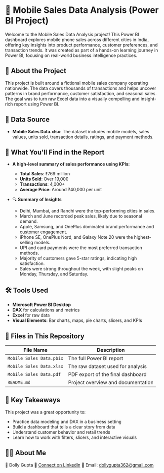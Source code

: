# 📱 Mobile Sales Data Analysis (Power BI Project)

Welcome to the Mobile Sales Data Analysis project! This Power BI dashboard explores mobile phone sales across different cities in India, offering key insights into product performance, customer preferences, and transaction trends. It was created as part of a hands-on learning journey in Power BI, focusing on real-world business intelligence practices.

## 📘 About the Project

This project is built around a fictional mobile sales company operating nationwide. The data covers thousands of transactions and helps uncover patterns in brand performance, customer satisfaction, and seasonal sales. The goal was to turn raw Excel data into a visually compelling and insight-rich report using Power BI.

## 📂 Data Source

- **Mobile Sales Data.xlsx**: The dataset includes mobile models, sales values, units sold, transaction details, ratings, and payment methods.  

## 📌 What You'll Find in the Report

- **A high-level summary of sales performance using KPIs:**
  - **Total Sales**: ₹769 million  
  - **Units Sold**: Over 19,000  
  - **Transactions**: 4,000+  
  - **Average Price**: Around ₹40,000 per unit  

- 🔍 **Summary of Insights**
  - Delhi, Mumbai, and Ranchi were the top-performing cities in sales.
  - March and June recorded peak sales, likely due to seasonal demand.
  - Apple, Samsung, and OnePlus dominated brand performance and customer engagement.
  - iPhone SE, OnePlus Nord, and Galaxy Note 20 were the highest-selling models.
  - UPI and card payments were the most preferred transaction methods.
  - Majority of customers gave 5-star ratings, indicating high satisfaction.
  - Sales were strong throughout the week, with slight peaks on Monday, Thursday, and Saturday.

## 🛠 Tools Used

- **Microsoft Power BI Desktop**
- **DAX** for calculations and metrics
- **Excel** for raw data
- **Visual Elements**: Bar charts, maps, pie charts, slicers, and KPIs

## 🧰 Files in This Repository

| File Name | Description |
|-----------|-------------|
| `Mobile Sales Data.pbix` | The full Power BI report |
| `Mobile Sales Data.xlsx` | The raw dataset used for analysis |
| `Mobile Sales Data.pdf` | PDF export of the final dashboard |
| `README.md` | Project overview and documentation |

## 🧠 Key Takeaways

This project was a great opportunity to:
- Practice data modeling and DAX in a business setting
- Build a dashboard that tells a clear story from data
- Understand customer behavior and retail trends
- Learn how to work with filters, slicers, and interactive visuals

## 🙋‍♂️ About Me
👤 Dolly Gupta
🔗 [Connect on LinkedIn](www.linkedin.com/in/dolly-gupta-3b54b8229) 
📧 Email: dollygupta362@gmail.com  
